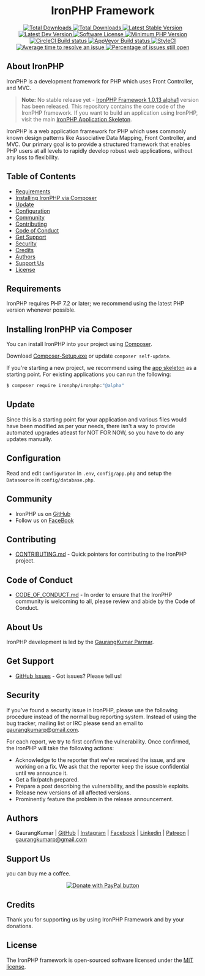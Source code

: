 <h1 align="center">IronPHP Framework</h1>
<p align="center">
    <a href="https://packagist.org/packages/ironphp/ironphp" target="_blank">
        <img alt="Total Downloads" src="https://poser.pugx.org/ironphp/ironphp/d/total.svg">
    </a>
    <a href="https://packagist.org/packages/ironphp/ironphp/stats" target="_blank">
        <img alt="Total Downloads" src="https://badgen.net/packagist/dm/ironphp/ironphp">
    </a>
    <a href="https://packagist.org/packages/ironphp/ironphp" target="_blank">
        <img alt="Latest Stable Version" src="https://poser.pugx.org/ironphp/ironphp/v/stable.svg">
    </a>
    <a href="https://packagist.org/packages/ironphp/ironphp" target="_blank">
        <img alt="Latest Dev Version" src="https://poser.pugx.org/ironphp/ironphp/v/unstable.svg">
    </a>
    <a href="https://opensource.org/licenses/MIT" target="_blank">
        <img alt="Software License" src="https://poser.pugx.org/ironphp/ironphp/license.svg">
    </a>
    <a href="http://php.net/" target="_blank">
        <img alt="Minimum PHP Version" src="https://img.shields.io/badge/php-%3E%3D%207.2-ee4499.svg?style=flat-plastic">
    </a>
    <br>
    <a href="https://circleci.com/gh/ironphp/ironphp" target="_blank">
        <img alt="CircleCI Build status" src="https://circleci.com/gh/ironphp/ironphp.svg?style=svg">
    </a>
    <a href="https://ci.appveyor.com/project/gaurangkumar/ironphp" target="_blank">
        <img alt="AppVeyor Build status" src="https://ci.appveyor.com/api/projects/status/o5yh5e0geatk3qnh?svg=true">
    </a>
    <a href="https://github.styleci.io/repos/147162023">
        <img alt="StyleCI" src="https://github.styleci.io/repos/147162023/shield?branch=master">
    </a>
    <br>
    <a href="http://isitmaintained.com/project/ironphp/ironphp" title="Average time to resolve an issue" target="_blank">
        <img alt="Average time to resolve an issue" src="http://isitmaintained.com/badge/resolution/ironphp/ironphp.svg">
    </a>
    <a href="http://isitmaintained.com/project/ironphp/ironphp" title="Percentage of issues still open">
        <img alt="Percentage of issues still open" src="http://isitmaintained.com/badge/open/ironphp/ironphp.svg">
    </a>
</p>

## About IronPHP

IronPHP is a development framework for PHP which
uses Front Controller, and MVC.

> **Note:** No stable release yet - [IronPHP Framework 1.0.13 alpha1](https://github.com/ironphp/ironphp/releases/tag/1.0.13-alpha1) version has been released. 
This repository contains the core code of the IronPHP framework. If you want to build an application using IronPHP, visit the main [IronPHP Application Skeleton](https://github.com/ironphp/app).

IronPHP is a web application framework for PHP which uses commonly known design patterns like Associative Data Mapping, Front Controller, and MVC. Our primary goal is to provide a structured framework that enables PHP users at all levels to rapidly develop robust web applications, without any loss to flexibility.

## Table of Contents

- [Requirements](#requirements)
- [Installing IronPHP via Composer](#installing-ironphp-via-composer)
- [Update](#update)
- [Configuration](#configuration)
- [Community](#community)
- [Contributing](#contributing)
- [Code of Conduct](#code-of-conduct)
- [Get Support](#get-support)
- [Security](#security)
- [Credits](#credits)
- [Authors](#authors)
- [Support Us](#support-us)
- [License](#license)

## Requirements

IronPHP requires PHP 7.2 or later; we recommend using the latest PHP version whenever possible.

## Installing IronPHP via Composer

You can install IronPHP into your project using
[Composer](https://getcomposer.org).

Download [Composer-Setup.exe](https://getcomposer.org/Composer-Setup.exe) or update `composer self-update`.

If you're starting a new project, we
recommend using the [app skeleton](https://github.com/ironphp/app) as
a starting point. For existing applications you can run the following:

``` bash
$ composer require ironphp/ironphp:"@alpha"
```

## Update

Since this is a starting point for your application and various files
would have been modified as per your needs, there isn't a way to provide
automated upgrades atleast for NOT FOR NOW, so you have to do any updates manually.

## Configuration

Read and edit `Configuraton` in `.env`, `config/app.php` and setup the `Datasource` in `config/database.php`.

## Community

* IronPHP us on [GitHub][1]
* Follow us on [FaceBook][2]

## Contributing

* [CONTRIBUTING.md](CONTRIBUTING.md) - Quick pointers for contributing to the IronPHP project.

## Code of Conduct

* [CODE_OF_CONDUCT.md](CODE_OF_CONDUCT.md) - In order to ensure that the IronPHP community is welcoming to all, please review and abide by the Code of Conduct.

## About Us

IronPHP development is led by the [GaurangKumar Parmar](https://instagram.com/gaurangkumar1).

## Get Support

* [GitHub Issues](https://github.com/ironphp/ironphp/issues) - Got issues? Please tell us!

## Security

If you’ve found a security issue in IronPHP, please use the following procedure instead of the normal bug reporting system. Instead of using the bug tracker, mailing list or IRC please send an email to gaurangkumarp@gmail.com.

For each report, we try to first confirm the vulnerability. Once confirmed, the IronPHP will take the following actions:

- Acknowledge to the reporter that we’ve received the issue, and are working on a fix. We ask that the reporter keep the issue confidential until we announce it.
- Get a fix/patch prepared.
- Prepare a post describing the vulnerability, and the possible exploits.
- Release new versions of all affected versions.
- Prominently feature the problem in the release announcement.

## Authors

- GaurangKumar | [GitHub](https://github.com/gaurangkumar) | [Instagram](https://instagram.com/gaurangkumar1) | [Facebook](https://facebook.com/gaurangkumarp) | [Linkedin](https://www.linkedin.com/in/gaurangkumar/) | [Patreon](https://www.patreon.com/gaurangkumar) | <gaurangkumarp@gmail.com>

## Support Us
you can buy me a coffee.
<p align="center">
	<a href="https://www.paypal.com/cgi-bin/webscr?cmd=_s-xclick&hosted_button_id=U45J7KNPN9NCY&source=url">
		<img src="https://www.paypalobjects.com/en_GB/i/btn/btn_donateCC_LG.gif" alt="Donate with PayPal button">
	</a>
</p>

## Credits
Thank you for supporting us by using IronPHP Framework and by your donations.
## License

The IronPHP framework is open-sourced software licensed under the [MIT license](https://opensource.org/licenses/MIT).

[1]: https://github.com/ironphp
[2]: https://www.facebook.com/IronPHP
